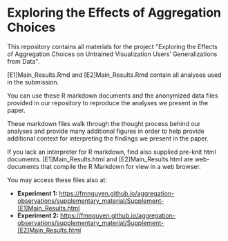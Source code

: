 # Exploring the Effects of Aggregation Choices

This repository contains all materials for the project "Exploring the Effects of Aggregation Choices on Untrained Visualization Users’ Generalizations from Data".

[E1]Main_Results.Rmd and [E2]Main_Results.Rmd contain all analyses used in the submission.

You can use these R markdown documents and the anonymized data files provided in our repository to reproduce the analyses we present in the paper.

These markdown files walk through the thought process behind our analyses and provide many additional figures in order to help provide additional context for interpreting the findings we present in the paper.

If you lack an interpreter for R markdown, find also supplied pre-knit html documents. 
[E1]Main_Results.html and [E2]Main_Results.html are web-documents that compile the R Markdown for view in a web browser.

You may access these files also at: 
  - **Experiment 1:** https://fmnguyen.github.io/aggregation-observations/supplementary_material/Supplement-[E1]Main_Results.html
  - **Experiment 2:** https://fmnguyen.github.io/aggregation-observations/supplementary_material/Supplement-[E2]Main_Results.html
